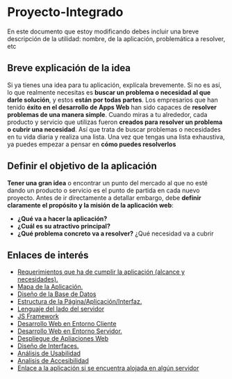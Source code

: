 # Proyecto-Integrado
En este documento que estoy modificando debes incluir una breve descripción de la utilidad: nombre, de la aplicación, problemática a resolver, etc
## Breve explicación de la idea
Si ya tienes una idea para tu aplicación, explícala brevemente. Si no es así, lo que realmente necesitas es **buscar un problema o necesidad al que darle solución**, y estos **están por todas partes**. Los empresarios que han tenido **éxito en el desarrollo de Apps Web** han sido capaces de **resolver problemas de una manera simple**. Cuando miras a tu alrededor, cada producto y servicio que utilizas fueron **creados para resolver un problema o cubrir una necesidad**. Así que trata de buscar problemas o necesidades en tu vida diaria y realiza una lista. Una vez que tengas una lista exhaustiva, ya puedes empezar a pensar en **cómo puedes resolverlos**
## Definir el objetivo de la aplicación
**Tener una gran idea** o encontrar un punto del mercado al que no esté dando un producto o servicio es el punto de partida en cada nuevo proyecto. Antes de ir directamente a detallar embargo, debe **definir claramente el propósito y la misión de la aplicación web**:

- **¿Qué va a hacer la aplicación?**
- **¿Cuál es su atractivo principal?** 
- **¿Qué problema concreto va a resolver?** ¿Qué necesidad va a cubrir
## Enlaces de interés
-  [Requerimientos que ha de cumplir la aplicación (alcance y necesidades).
]()
-  [Mapa de la Aplicación.]()
-  [Diseño de la Base de Datos]()
-  [Estructura de la Página/Aplicación/Interfaz.]()
-  [Lenguaje del lado del servidor]()
-  [JS Framework]()
-  [Desarrollo Web en Entorno Cliente]()
-  [Desarrollo Web en Entorno Servidor.]()
-  [Despliegue de Apliaciones Web]()
-  [Diseño de Interfaces.]()
-  [Análisis de Usabilidad]()
-  [Analisis de Accesibilidad]()
-  [Enlace a la aplicación si se encuentra alojada en algún servidor]()


